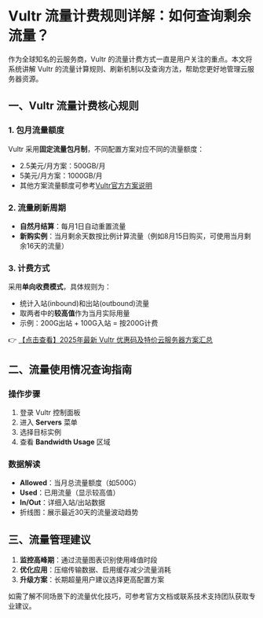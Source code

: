 # Vultr 流量计费规则详解：如何查询剩余流量？

作为全球知名的云服务商，Vultr 的流量计费方式一直是用户关注的重点。本文将系统讲解 Vultr 的流量计算规则、刷新机制以及查询方法，帮助您更好地管理云服务器资源。

## 一、Vultr 流量计费核心规则

### 1. 包月流量额度
Vultr 采用**固定流量包月制**，不同配置方案对应不同的流量额度：
- 2.5美元/月方案：500GB/月
- 5美元/月方案：1000GB/月
- 其他方案流量额度可参考[Vultr官方方案说明](https://bit.ly/VuLtr)

### 2. 流量刷新周期
- **自然月结算**：每月1日自动重置流量
- **新购实例**：当月剩余天数按比例计算流量（例如8月15日购买，可使用当月剩余16天的流量）

### 3. 计费方式
采用**单向收费模式**，具体规则为：
- 统计入站(inbound)和出站(outbound)流量
- 取两者中的**较高值**作为当月实际用量
- 示例：200G出站 + 100G入站 = 按200G计费

👉 [【点击查看】2025年最新 Vultr 优惠码及特价云服务器方案汇总](https://bit.ly/VuLtr)

## 二、流量使用情况查询指南

### 操作步骤
1. 登录 Vultr 控制面板
2. 进入 **Servers** 菜单
3. 选择目标实例
4. 查看 **Bandwidth Usage** 区域

### 数据解读
- **Allowed**：当月总流量额度（如500G）
- **Used**：已用流量（显示较高值）
- **In/Out**：详细入站/出站数据
- 折线图：展示最近30天的流量波动趋势

## 三、流量管理建议
1. **监控高峰期**：通过流量图表识别使用峰值时段
2. **优化应用**：压缩传输数据、启用缓存减少流量消耗
3. **升级方案**：长期超量用户建议选择更高配置方案

如需了解不同场景下的流量优化技巧，可参考官方文档或联系技术支持团队获取专业建议。